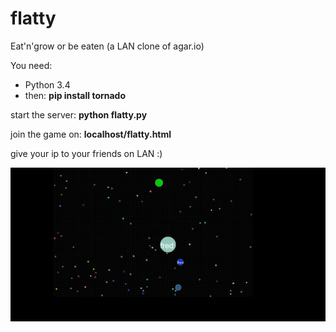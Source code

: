 # flatty
Eat'n'grow or be eaten (a LAN clone of agar.io)

You need:
- Python 3.4
- then: **pip install tornado**

start the server: **python flatty.py**

join the game on: **localhost/flatty.html**

give your ip to your friends on LAN :)

![Screen](https://raw.githubusercontent.com/freddi301/flatty/master/screen.png)

